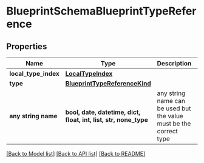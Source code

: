 # BlueprintSchemaBlueprintTypeReference


## Properties
Name | Type | Description | Notes
------------ | ------------- | ------------- | -------------
**local_type_index** | [**LocalTypeIndex**](LocalTypeIndex.md) |  | 
**type** | [**BlueprintTypeReferenceKind**](BlueprintTypeReferenceKind.md) |  | 
**any string name** | **bool, date, datetime, dict, float, int, list, str, none_type** | any string name can be used but the value must be the correct type | [optional]

[[Back to Model list]](../README.md#documentation-for-models) [[Back to API list]](../README.md#documentation-for-api-endpoints) [[Back to README]](../README.md)



